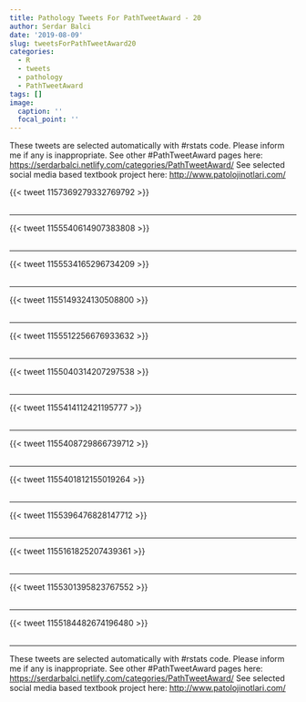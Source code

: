 ```yaml
---
title: Pathology Tweets For PathTweetAward - 20
author: Serdar Balci
date: '2019-08-09'
slug: tweetsForPathTweetAward20
categories:
  - R
  - tweets
  - pathology
  - PathTweetAward
tags: []
image:
  caption: ''
  focal_point: ''
---
```



These tweets are selected automatically with #rstats code. Please inform me if any is inappropriate.
See other #PathTweetAward pages here: https://serdarbalci.netlify.com/categories/PathTweetAward/ 
See selected social media based textbook project here: http://www.patolojinotlari.com/

{{< tweet 1157369279332769792 >}}
<br>
<br>
<hr>
{{< tweet 1155540614907383808 >}}
<br>
<br>
<hr>
{{< tweet 1155534165296734209 >}}
<br>
<br>
<hr>
{{< tweet 1155149324130508800 >}}
<br>
<br>
<hr>
{{< tweet 1155512256676933632 >}}
<br>
<br>
<hr>
{{< tweet 1155040314207297538 >}}
<br>
<br>
<hr>
{{< tweet 1155414112421195777 >}}
<br>
<br>
<hr>
{{< tweet 1155408729866739712 >}}
<br>
<br>
<hr>
{{< tweet 1155401812155019264 >}}
<br>
<br>
<hr>
{{< tweet 1155396476828147712 >}}
<br>
<br>
<hr>
{{< tweet 1155161825207439361 >}}
<br>
<br>
<hr>
{{< tweet 1155301395823767552 >}}
<br>
<br>
<hr>
{{< tweet 1155184482674196480 >}}
<br>
<br>
<hr>


These tweets are selected automatically with #rstats code. Please inform me if any is inappropriate.
See other #PathTweetAward pages here: https://serdarbalci.netlify.com/categories/PathTweetAward/ 
See selected social media based textbook project here: http://www.patolojinotlari.com/
